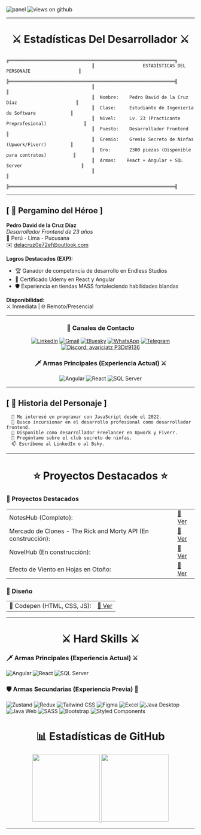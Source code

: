 <!-- Fondo Medieval -->
<img src="https://media.licdn.com/dms/image/v2/D4E16AQE6F9upHNV9tA/profile-displaybackgroundimage-shrink_350_1400/profile-displaybackgroundimage-shrink_350_1400/0/1674099135593?e=1750291200&v=beta&t=gUnPLf13Z4Pa9HRLZT_dDNwpqcmMqo6VLCGZ6zsKzco" alt="panel" />

<!-- Contador de Visitas -->
<img src="https://komarev.com/ghpvc/?username=PedroDavidDD&label=Views&color=brightgreen&style=flat-square" alt="views on github" />

<hr />

<h1 align="center">⚔️ Estadísticas Del Desarrollador ⚔️</h1>




```text
                                ╔══════════════════════════════════════════════════════════════╗
                                ║                  ESTADÍSTICAS DEL PERSONAJE                  ║
                                ╠══════════════════════════════════════════════════════════════╣
                                ║                                                              ║
                                ║  Nombre:    Pedro David de la Cruz Díaz                      ║
                                ║  Clase:     Estudiante de Ingeniería de Software             ║
                                ║  Nivel:     Lv. 23 (Practicante Preprofesional)              ║
                                ║  Puesto:    Desarrollador Frontend                           ║
                                ║  Gremio:    Gremio Secreto de Ninfas (Upwork/Fiverr)         ║
                                ║  Oro:       2300 piezas (Disponible para contratos)          ║
                                ║  Armas:    React + Angular + SQL Server                      ║
                                ║                                                              ║
                                ╠══════════════════════════════════════════════════════════════╣
```

<hr />

## [ 📜 Pergamino del Héroe ]

**Pedro David de la Cruz Díaz**  
*Desarrollador Frontend de 23 años*  
🏰 Perú - Lima - Pucusana  
✉️ delacruz0e72ef@outlook.com  

**Logros Destacados (EXP):**  
- 🏆 Ganador de competencia de desarrollo en Endless Studios  
- 📜 Certificado Udemy en React y Angular  
- 🛡️ Experiencia en tiendas MASS fortaleciendo habilidades blandas  

**Disponibilidad:**  
⚔️ Inmediata | 🌐 Remoto/Presencial  

<hr />

<h3 align="center">📡 Canales de Contacto</h3>
<div align="center">
	
[![LinkedIn](https://img.shields.io/badge/LinkedIn-blue?style=for-the-badge&logo=linkedin&logoColor=white)](https://www.linkedin.com/in/pedro-david-de-la-cruz-d%C3%ADaz-0bbaa0249)
[![Gmail](https://img.shields.io/badge/Gmail-D14836?style=for-the-badge&logo=Gmail&logoColor=white)](mailto:delacruz0e72ef@outlook.com)
[![Bluesky](https://img.shields.io/badge/Bluesky-1DA1F2?style=for-the-badge&logo=twitter&logoColor=blue)](https://bsky.app/profile/elautordeninfas.bsky.social)
[![WhatsApp](https://img.shields.io/badge/WhatsApp-25D366?style=for-the-badge&logo=whatsapp&logoColor=white)](https://wa.me/51986657935)
[![Telegram](https://img.shields.io/badge/Telegram-2CA5E0?style=for-the-badge&logo=telegram&logoColor=white)](https://t.me/[TU_USUARIO_TELEGRAM])
[![Discord: avariciatz P3D#9136](https://img.shields.io/badge/Discord-7289DA?style=for-the-badge&logo=discord&logoColor=white)](https://discord.com/P3D/9136)

</div>

<h3 align="center">🗡️ Armas Principales (Experiencia Actual) ⚔</h3>
<div align="center">

![Angular](https://img.shields.io/badge/-Angular-DD0031?style=for-the-badge&logo=angular&logoColor=white)
![React](https://img.shields.io/badge/-React-61DAFB?style=for-the-badge&logo=react&logoColor=black)
![SQL Server](https://img.shields.io/badge/-SQL%20Server-CC2927?style=for-the-badge&logo=microsoft-sql-server&logoColor=white)

</div>

<hr />

## [ 📖 Historia del Personaje ]

```text
  🌱 Me interesé en programar con JavaScript desde el 2022.  
  👯 Busco incursionar en el desarrollo profesional como desarrollador frontend.  
  🤔 Disponible como desarrollador Freelancer en Upwork y Fiverr.  
  💬 Pregúntame sobre el club secreto de ninfas.  
  📫 Escríbeme al LinkedIn o al Bsky.  
```

<hr />

<h1 align="center">⭐ Proyectos Destacados ⭐</h1>

### 🧮 Proyectos Destacados
<div align="center">
  <table>
    <tr>
      <td>NotesHub (Completo):</td>
      <td><a href="https://ornate-dasik-ecc468.netlify.app">🔗 Ver</a></td>
    </tr>
    <tr>
      <td>Mercado de Clones - The Rick and Morty API (En construcción):</td>
      <td><a href="https://bejewelled-jelly-05993d.netlify.app/" target="_blank">🔗 Ver</a></td>
    </tr>
    <tr>
      <td>NovelHub (En construcción):</td>
      <td><a href="https://creative-boba-f8c17c.netlify.app/#/">🔗 Ver</a></td>
    </tr>
    <tr>
      <td>Efecto de Viento en Hojas en Otoño:</td>
      <td><a href="https://sweet-heliotrope-d95411.netlify.app/">🔗 Ver</a></td>
    </tr>
  </table>
</div>

### 🧮 Diseño
<div align="center">
  <table>
    <tr>
      <td>🚀 Codepen (HTML, CSS, JS):</td>
       <td><a href="https://codepen.io/AvariciaT">🔗 Ver</a></td>
    </tr>
  </table>
</div>

<hr />

<h1 align="center">⚔ Hard Skills ⚔</h1>

### 🗡️ Armas Principales (Experiencia Actual) ⚔

<a>![Angular](https://img.shields.io/badge/-Angular-DD0031?style=for-the-badge&logo=angular&logoColor=white)  </a>
<a>![React](https://img.shields.io/badge/-React-61DAFB?style=for-the-badge&logo=react&logoColor=black)</a>
<a>![SQL Server](https://img.shields.io/badge/-SQL%20Server-CC2927?style=for-the-badge&logo=microsoft-sql-server&logoColor=white)</a>


### 🛡️ Armas Secundarias (Experiencia Previa) 🏹

<a>![Zustand](https://img.shields.io/badge/Zustand-914DB3?style=for-the-badge&logo=zustand&logoColor=white) </a>
<a>![Redux](https://img.shields.io/badge/Redux-764ABC?style=for-the-badge&logo=redux&logoColor=white) </a>
<a>![Tailwind CSS](https://img.shields.io/badge/Tailwind_CSS-38B2AC?style=for-the-badge&logo=tailwind-css&logoColor=white)</a>
<a>![Figma](https://img.shields.io/badge/Figma-F24E1E?style=for-the-badge&logo=figma&logoColor=white)</a>
<a>![Excel](https://img.shields.io/badge/Excel-217346?style=for-the-badge&logo=microsoft-excel&logoColor=white)</a>
<a>![Java Desktop](https://img.shields.io/badge/Java_Desktop-ED8B00?style=for-the-badge&logo=java&logoColor=white)</a>
<a>![Java Web](https://img.shields.io/badge/Java_Web-5382A1?style=for-the-badge&logo=java&logoColor=white)</a>
<a>![SASS](https://img.shields.io/badge/SASS-CC6699?style=for-the-badge&logo=sass&logoColor=white)</a>
<a>![Bootstrap](https://img.shields.io/badge/Bootstrap-7952B3?style=for-the-badge&logo=bootstrap&logoColor=white)</a>
<a>![Styled Components](https://img.shields.io/badge/Styled_Components-DB7093?style=for-the-badge&logo=styled-components&logoColor=white)</a>


<h1 align="center">📊 Estadísticas de GitHub</h1>
<div align="center">
  <a href="https://github.com/PedroDavidDD">
	  
<img height="180em" src="https://github-readme-stats-eight-theta.vercel.app/api?username=PedroDavidDD&show_icons=true&title_color=5C3317&text_color=5C3317&icon_color=8B4513&bg_color=e6d5b8&hide_border=true&border_radius=10px&include_all_commits=true&count_private=true" />

<img height="180em" src="https://github-readme-stats.vercel.app/api/top-langs/?username=PedroDavidDD&layout=compact&title_color=5C3317&text_color=5C3317&bg_color=e6d5b8&hide_border=true&border_radius=10px" />

 
  </a>

</div>

<hr/>
